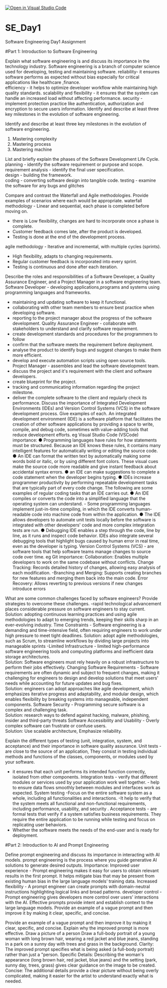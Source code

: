 [![Open in Visual Studio Code](https://classroom.github.com/assets/open-in-vscode-2e0aaae1b6195c2367325f4f02e2d04e9abb55f0b24a779b69b11b9e10269abc.svg)](https://classroom.github.com/online_ide?assignment_repo_id=18496074&assignment_repo_type=AssignmentRepo)
# SE_Day1
Software Engineering Day1 Assignment

#Part 1: Introduction to Software Engineering

Explain what software engineering is and discuss its importance in the technology industry.
Software engineering is a branch of computer science used for developing, testing and 
maintaining software. 
reliability- it ensures software performs as expected without bias especially for critical 
applications like healthcare ,finance.  
efficiency - it helps to optimize developer workflow while maintaining high quality 
standards. 
scalability and flexibility - it ensures that the system can handle an increased load 
without affecting performance. 
security - implement protection practice like authentication, authorization and 
encryption to secure users information. Identify and describe at least three key 
milestones in the evolution of software engineering. 

Identify and describe at least three key milestones in the evolution of software engineering.
1. Mastering complexity 
2. Mastering process 
3. Mastering machine 

List and briefly explain the phases of the Software Development Life Cycle.
planning - identify the software requirement or purpose and scope. 
requirement analysis - identify the final user specification.  
design - building the framework.  
coding - converting software design into tangible code. 
testing - examine the software for any bugs and glitches

Compare and contrast the Waterfall and Agile methodologies. Provide examples of scenarios where each would be appropriate.
waterfall methodology - Linear and sequential, each phase is completed before  moving on. 
- there is Low flexibility, changes are hard to incorporate once a phase is complete.
- Customer feedback comes late, after the product is developed.
- Testing is done at the end of the development process.
  
agile methodology - Iterative and incremental, with multiple cycles (sprints).
- High flexibility, adapts to changing requirements.
- Regular customer feedback is incorporated into every sprint.
- Testing is continuous and done after each iteration.

Describe the roles and responsibilities of a Software Developer, a Quality Assurance Engineer, and a Project Manager in a software engineering team.
Software Developer - developing applications,programs and systems using programming languages and frameworks. 
- maintaining and updating software to keep it functional.
- collaborating with other team members to ensure best practice when developing software.
- reporting to the project manager about the progress of the software development. 
Quality Assurance Engineer - collaborate with stakeholders to understand and clarify software requirement.
- create development standards and procedures for the programmers to follow
- confirm that the software meets the requirement before deployment.  
- analyse the product to identify bugs and suggest changes to make them more efficient.  
- develop and execute automation scripts using open source tools. 
Project Manager - assembles and lead the software development team. 
- discuss the project and it's requirement with the client and software developers. 
- create blueprint for the project. 
- tracking and communicating information regarding the project milestone. 
- deliver the complete software to the client and regularly check its performance.
Discuss the importance of Integrated Development Environments (IDEs) and Version Control Systems (VCS) in the software development process. Give examples of each.
An integrated development environment (IDE) is a software platform that facilitates the creation of other software applications by providing a space to write, compile, and debug code, sometimes with value-adding tools that reduce development efforts. eg Visual Studio Code (VSCode) 
importance: 
● Programming languages have rules for how statements must be structured. Because an IDE knows these rules, it contains many intelligent features for automatically writing or editing the source code. 
● An IDE can format the written text by automatically making some words bold or italic, or by using different font colors. These visual cues make the source code more readable and give instant feedback about accidental syntax errors. 
● an IDE can make suggestions to complete a code statement when the developer begins typing. 
● IDEs increase programmer productivity by performing repeatable development tasks that are typically part of every code change. The following are some examples of regular coding tasks that an IDE carries out. 
● An IDE compiles or converts the code into a simplified language that the operating system can understand. - Some programming languages implement just-in-time compiling, in which the IDE converts human-readable code into machine code from within the application. 
● The IDE allows developers to automate unit tests locally before the software is integrated with other developers' code and more complex integration tests are run. 
● Debugging IDE enables a step through the code, line by line, as it runs and inspect code behavior. IDEs also integrate several debugging tools that highlight bugs caused by human error in real time, even as the developer is typing. Version Control Systems (VCS) - are software tools that help software teams manage changes to source code over time. eg Git importance: 
Collaboration: Enables multiple developers to work on the same codebase without conflicts. 
Change Tracking: Records detailed history of changes, allowing easy analysis of each modification.  -Branching and Merging: Supports creating branches for new features and merging them back into the main code. 
Error Recovery: Allows reverting to previous versions if new changes introduce errors

What are some common challenges faced by software engineers? Provide strategies to overcome these challenges.
-rapid technological advancement places considerable pressure on software engineers to stay current. 
Solution: adopting continuous learning practices and using agile methodologies to adapt to emerging trends, keeping their skills sharp in an ever-evolving industry. 
Time Constraints - Software engineering is a demanding and time-intensive field, often requiring engineers to work under high pressure to meet tight deadlines. 
Solution: adopt agile methodologies, such as Scrum, to streamline workflows by dividing large projects into manageable sprints  -Limited Infrastructure - limited high-performance software engineering tools and computing platforms and inefficient data storage architectures.  
Solution: Software engineers must rely heavily on a robust infrastructure to perform their jobs effectively. 
Changing Software Requirements - Software requirements are often dynamic and subject to frequent changes, making it challenging for engineers to design 
and develop solutions that meet users' needs while accounting for future updates and bug fixes.  
Solution: engineers can adopt approaches like agile development, which emphasizes iterative progress and adaptability, and modular design, which 
enables flexibility by breaking systems into manageable, independent components. 
Software Security - Programming secure software is a complex and challenging task.  
Solution: research ways to defend against hacking, malware, phishing, insider and third-party threats 
Software Accessibility and Usability - Overly complex software can frustrate or confuse users.  
Solution: Use scalable architecture, Emphasize reliability.

Explain the different types of testing (unit, integration, system, and acceptance) and their importance in software quality assurance.
Unit tests - are close to the source of an application, They consist in testing individual methods and functions of the classes, components, or modules used by your software. 
- it ensures that each unit performs its intended function correctly, isolated from other components. 
Integration tests - verify that different modules or services used by your application work well together. - help to ensure data flows smoothly between modules and interfaces work as 
expected. 
System testing -Focus on the entire software system as a whole, including all functionalities and interactions. -It help to verify that the system meets all functional and non-functional requirements, including performance, usability, and security . 
Acceptance tests - are formal tests that verify if a system satisfies business requirements. They require the entire application to be running while testing and focus on replicating user behaviors.  
- Whether the software meets the needs of the end-user and is ready for deployment.

#Part 2: Introduction to AI and Prompt Engineering


Define prompt engineering and discuss its importance in interacting with AI models.
prompt engineering  is the process where you guide generative AI solutions to generate desired outputs. 
Importance: 
Improved user experience - Prompt engineering makes it easy for users to obtain relevant results in the first prompt. It helps mitigate bias that may be present from existing human bias in the large language models’ training data. 
Increased flexibility - A prompt engineer can create prompts with domain-neutral instructions highlighting logical links and broad patterns. 
developer control - Prompt engineering gives developers more control over users' interactions with the AI. Effective prompts provide intent and establish context to the large language models. Provide an example of a vague prompt and then improve it by making it clear, specific, and concise.

Provide an example of a vague prompt and then improve it by making it clear, specific, and concise. Explain why the improved prompt is more effective.
Draw a picture of a person 
Draw a full-body portrait of a young woman with long brown hair, wearing a red jacket and blue jeans, standing in a park on a sunny day with trees and grass in the background. 
Clarity: The improved prompt specifies what is being asked (a full-body portrait) rather than just a "person. 
Specific Details: Describing the woman's appearance (long brown hair, red jacket, blue jeans) and the setting (park, sunny day, trees, grass) gives clear guidance on the image to be created. 
Concise: The additional details provide a clear picture without being overly complicated, making it easier for the artist to understand exactly what is needed.
